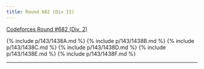 ```yaml
---
title: Round 682 (Div II)
---
```


[Codeforces Round #682 (Div. 2)](https://codeforces.com/contest/1438)

{% include p/143/1438A.md %}
{% include p/143/1438B.md %}
{% include p/143/1438C.md %}
{% include p/143/1438D.md %}
{% include p/143/1438E.md %}
{% include p/143/1438F.md %}

* * *

<object data='notes/R-682.pdf' width='1000' height='1000' type='application/pdf'/>
